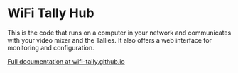 # WiFi Tally Hub

This is the code that runs on a computer in your network and communicates with 
your video mixer and the Tallies. It also offers a web interface for monitoring
and configuration.

[Full documentation at wifi-tally.github.io](https://wifi-tally.github.io/)
